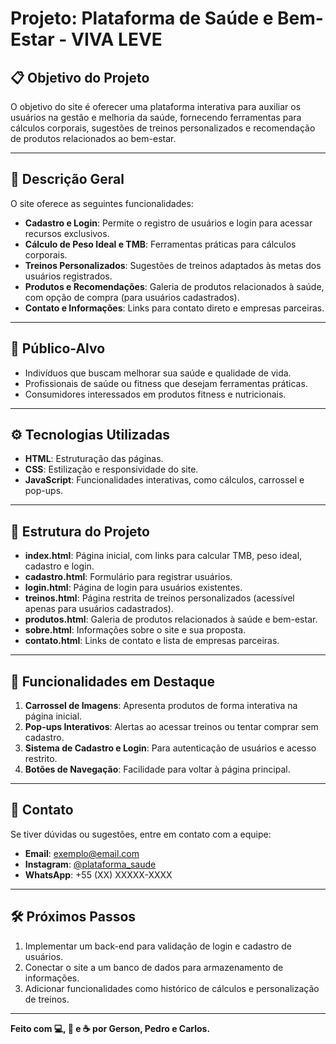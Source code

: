 # Projeto: Plataforma de Saúde e Bem-Estar - VIVA LEVE

## 📋 Objetivo do Projeto  
O objetivo do site é oferecer uma plataforma interativa para auxiliar os usuários na gestão e melhoria da saúde, fornecendo ferramentas para cálculos corporais, sugestões de treinos personalizados e recomendação de produtos relacionados ao bem-estar.

---

## 📝 Descrição Geral  
O site oferece as seguintes funcionalidades:  
- **Cadastro e Login**: Permite o registro de usuários e login para acessar recursos exclusivos.  
- **Cálculo de Peso Ideal e TMB**: Ferramentas práticas para cálculos corporais.  
- **Treinos Personalizados**: Sugestões de treinos adaptados às metas dos usuários registrados.  
- **Produtos e Recomendações**: Galeria de produtos relacionados à saúde, com opção de compra (para usuários cadastrados).  
- **Contato e Informações**: Links para contato direto e empresas parceiras.

---

## 👥 Público-Alvo  
- Indivíduos que buscam melhorar sua saúde e qualidade de vida.  
- Profissionais de saúde ou fitness que desejam ferramentas práticas.  
- Consumidores interessados em produtos fitness e nutricionais.

---

## ⚙️ Tecnologias Utilizadas  
- **HTML**: Estruturação das páginas.  
- **CSS**: Estilização e responsividade do site.  
- **JavaScript**: Funcionalidades interativas, como cálculos, carrossel e pop-ups.  

---

## 📂 Estrutura do Projeto  
- **index.html**: Página inicial, com links para calcular TMB, peso ideal, cadastro e login.  
- **cadastro.html**: Formulário para registrar usuários.  
- **login.html**: Página de login para usuários existentes.  
- **treinos.html**: Página restrita de treinos personalizados (acessível apenas para usuários cadastrados).  
- **produtos.html**: Galeria de produtos relacionados à saúde e bem-estar.  
- **sobre.html**: Informações sobre o site e sua proposta.  
- **contato.html**: Links de contato e lista de empresas parceiras.

---

## 🚀 Funcionalidades em Destaque  
1. **Carrossel de Imagens**: Apresenta produtos de forma interativa na página inicial.  
2. **Pop-ups Interativos**: Alertas ao acessar treinos ou tentar comprar sem cadastro.  
3. **Sistema de Cadastro e Login**: Para autenticação de usuários e acesso restrito.  
4. **Botões de Navegação**: Facilidade para voltar à página principal.

---

## 📧 Contato  
Se tiver dúvidas ou sugestões, entre em contato com a equipe:  
- **Email**: exemplo@email.com  
- **Instagram**: [@plataforma_saude](https://instagram.com/plataforma_saude)  
- **WhatsApp**: +55 (XX) XXXXX-XXXX  

---

## 🛠 Próximos Passos  
1. Implementar um back-end para validação de login e cadastro de usuários.  
2. Conectar o site a um banco de dados para armazenamento de informações.  
3. Adicionar funcionalidades como histórico de cálculos e personalização de treinos.

---

**Feito com 💻, 🎨 e ☕ por Gerson, Pedro e Carlos.**  

